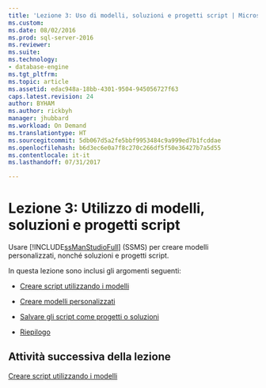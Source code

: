 ```yaml
---
title: 'Lezione 3: Uso di modelli, soluzioni e progetti script | Microsoft Docs'
ms.custom: 
ms.date: 08/02/2016
ms.prod: sql-server-2016
ms.reviewer: 
ms.suite: 
ms.technology:
- database-engine
ms.tgt_pltfrm: 
ms.topic: article
ms.assetid: edac948a-18bb-4301-9504-945056727f63
caps.latest.revision: 24
author: BYHAM
ms.author: rickbyh
manager: jhubbard
ms.workload: On Demand
ms.translationtype: HT
ms.sourcegitcommit: 5db067d5a2fe5bbf9953484c9a999ed7b1fcddae
ms.openlocfilehash: b6d3ec6e0a7f8c270c266df5f50e36427b7a5d55
ms.contentlocale: it-it
ms.lasthandoff: 07/31/2017

---
```

# <a name="lesson-3-working-with-templates-solutions-and-script-projects"></a>Lezione 3: Utilizzo di modelli, soluzioni e progetti script
Usare [!INCLUDE[ssManStudioFull](../../includes/ssmanstudiofull-md.md)] (SSMS) per creare modelli personalizzati, nonché soluzioni e progetti script.  
  
In questa lezione sono inclusi gli argomenti seguenti:  
  
-   [Creare script utilizzando i modelli](https://msdn.microsoft.com/library/ms170113.aspx)  
  
-   [Creare modelli personalizzati](https://msdn.microsoft.com/library/ms166841.aspx)  
  
-   [Salvare gli script come progetti o soluzioni](https://msdn.microsoft.com/library/ms167154.aspx)  
  
-   [Riepilogo](https://msdn.microsoft.com/library/ms170152.aspx)  
  
## <a name="next-task-in-lesson"></a>Attività successiva della lezione  
[Creare script utilizzando i modelli](../../tools/sql-server-management-studio/lesson-3-1-create-scripts-using-templates.md)  
  
  
  


